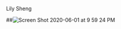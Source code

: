 Lily Sheng

##![Screen Shot 2020-06-01 at 9 59 24 PM](https://user-images.githubusercontent.com/66282305/83471983-1c772580-a454-11ea-96cb-1a1536238f59.png)


